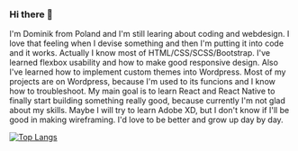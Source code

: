 ### Hi there 👋

I'm Dominik from Poland and I'm still learing about coding and webdesign. I love that feeling when I devise something and then I'm putting it into code and it works. Actually I know most of HTML/CSS/SCSS/Bootstrap. I've learned flexbox usability and how to make good responsive design. Also I've learned how to implement custom themes into Wordpress. Most of my projects are on Wordpress, because I'm used to its funcions and I know how to troubleshoot. My main goal is to learn React and React Native to finally start building something really good, because currently I'm not glad about my skills. Maybe I will try to learn Adobe XD, but I don't know if I'll be good in making wireframing. I'd love to be better and grow up day by day. 

[![Top Langs](https://github-readme-stats.vercel.app/api/top-langs/?username=wise1999)](https://github.com/anuraghazra/github-readme-stats)
